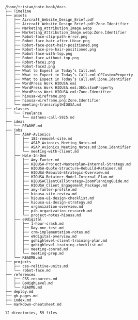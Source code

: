     /home/tristan/note-book/docs
    ├── Timeline
    ├── assets
    │   ├── Aircraft_Website_Design_Brief.pdf
    │   ├── Aircraft_Website_Design_Brief.pdf:Zone.Identifier
    │   ├── Marketing_Attribution_Image.webp
    │   ├── Marketing_Attribution_Image.webp:Zone.Identifier
    │   ├── Robot-face-clip-path-error.png
    │   ├── Robot-face-hair-after-LHear.png
    │   ├── Robot-face-post-hair-positioned.png
    │   ├── Robot-face-pre-hair-positioned.png
    │   ├── Robot-face-with-top.png
    │   ├── Robot-face-without-top.png
    │   ├── Robot-face1.png
    │   ├── Robot-face2.png
    │   ├── What to Expect in Today’s Call.eml
    │   ├── What to Expect in Today’s Call.eml:OECustomProperty
    │   ├── What to Expect in Today’s Call.eml:Zone.Identifier
    │   ├── WordPress Work HIOUSA.eml
    │   ├── WordPress Work HIOUSA.eml:OECustomProperty
    │   ├── WordPress Work HIOUSA.eml:Zone.Identifier
    │   ├── hiousa-wireframe.png
    │   ├── hiousa-wireframe.png:Zone.Identifier
    │   └── meeting-transcriptHIOUSA.md
    ├── classes
    │   └── Freelance
    │       └── nathens-call-5925.md
    ├── ideas
    │   └── README.md
    ├── jobs
    │   ├── ASAP-Avionics
    │   │   ├── 182-remodel-site.md
    │   │   ├── ASAP_Avionics_Meeting_Notes.md
    │   │   ├── ASAP_Avionics_Meeting_Notes.md:Zone.Identifier
    │   │   └── meeting-with-client.md
    │   ├── Hole-In-One
    │   │   ├── Amy-Fanter.md
    │   │   ├── HIOUSA-Project-Masterplan–Internal-Strategy.md
    │   │   ├── HIOUSA-Quote-Structure–Rebuild+Retainer.md
    │   │   ├── HIOUSA-Rebuild–Strategic-Overview.md
    │   │   ├── HIOUSA-Retainer-Model–Internal-Plan.md
    │   │   ├── HIOUSAClientCallStrategy–ZoomPlanningGuide.md
    │   │   ├── HIOUSA_Client_Engagement_Package.md
    │   │   ├── amy-fanter-profile.md
    │   │   ├── hiousa-site-review.md
    │   │   ├── hiousa-ui-design-checklist.md
    │   │   ├── hiousa-ui-design-strategy.md
    │   │   ├── organization-overview.md
    │   │   ├── pih-organization-research.md
    │   │   └── project-notes-hiousa.md
    │   ├── e9digital
    │   │   ├── 1-hour-crash.md
    │   │   ├── Day-one-test.md
    │   │   ├── crm-implementation-notes.md
    │   │   ├── e9digital-overview.md
    │   │   ├── gohighlevel-client-training-plan.md
    │   │   ├── gohighlevel-training-checklist.md
    │   │   ├── meeting-conrad.md
    │   │   └── meeting-prep.md
    │   └── README.md
    ├── projects
    │   ├── css-relitive-units.md
    │   └── robot-face.md
    ├── references
    │   ├── CSS-resources.md
    │   ├── GoHighLevel.md
    │   └── README.md
    ├── deploy.md
    ├── gh-pages.md
    ├── index.md
    └── markdown-cheatsheet.md
    
    12 directories, 59 files
